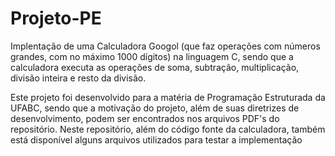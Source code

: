 # Projeto-PE
Implentação de uma Calculadora Googol (que faz operações com números grandes, com no máximo 1000 dígitos) na linguagem C, 
sendo que a calculadora executa as operações de soma, subtração, multiplicação, divisão inteira e resto da divisão.


Este projeto foi desenvolvido para a matéria de Programação Estruturada da UFABC, sendo que a motivação do projeto, além de suas diretrizes de
desenvolvimento, podem ser encontrados nos arquivos PDF's do repositório. Neste repositório, além do código fonte da calculadora,
também está disponível alguns arquivos utilizados para testar a implementação
